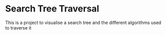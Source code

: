 # Search Tree Traversal

This is a project to visualise a search tree and the different algorithms used to traverse it
